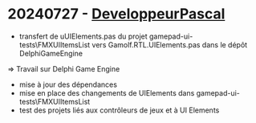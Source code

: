 # 20240727 - [DeveloppeurPascal](https://github.com/DeveloppeurPascal)

* transfert de uUIElements.pas du projet gamepad-ui-tests\FMXUIItemsList vers Gamolf.RTL.UIElements.pas dans le dépôt DelphiGameEngine

=> Travail sur Delphi Game Engine

* mise à jour des dépendances
* mise en place des changements de UIElements dans gamepad-ui-tests\FMXUIItemsList
* test des projets liés aux contrôleurs de jeux et à UI Elements
